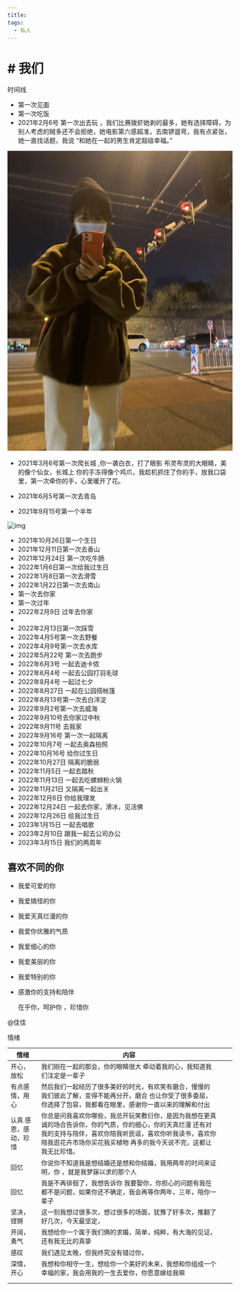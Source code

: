 ```yaml
---
title:
tags:
  - 私人
---
```


# # 我们

时间线

* 第一次见面
* 第一次吃饭
* 2021年2月6号 第一次出去玩 ，我们比赛拨虾她剥的最多，她有选择障碍，为别人考虑的贼多还不会拒绝，她电影第六感超准，去南锣遛弯，我有点紧张，她一直找话题，我说 “和她在一起的男生肯定超级幸福。”

![img](../ImgSource/97b0fecbdpe8e071750e23f430183ed8)

* 2021年3月6号第一次爬长城  ,你一袭白衣，打了眼影 布灵布灵的大眼睛，美的像个仙女，长城上 你的手冻得像个鸡爪，我趁机抓住了你的手，放我口袋里，第一次牵你的手，心里暖开了花。

* 2021年6月5号第一次去青岛
* 2021年9月15号第一个半年

![img](../ImgSource/7691f9e41l0d121b9e0750d3350fde3a)

* 2021年10月26日第一个生日
* 2021年12月11日第一次去香山
* 2021年12月24日  第一次吃牛肠
* 2022年1月6日第一次给我过生日
* 2022年1月8日第一次去滑雪
* 2022年1月22日第一次去南山
* 第一次去你家
* 第一次过年
* 2022年2月9日 过年去你家
* 
* 2022年2月13日第一次踩雪
* 2022年4月5号第一次去野餐
* 2022年4月9号第一次去水库
* 2022年5月22号 第一次去跑步
* 2022年6月3号  一起去迪卡侬
* 2022年6月4号 一起去公园打羽毛球
* 2022年8月4号 一起过七夕
* 2022年8月27日  一起在公园搭帐篷
* 2022年8月13号第一次去白洋淀
* 2022年9月2号第一次去威海
* 2022年9月10号去你家过中秋
* 2022年9月11号 去我家
* 2022年9月16号 第一次一起隔离
* 2022年10月7号 一起去奥森拍照
* 2022年10月16号 给你过生日
* 2022年10月27日 隔离的脆弱
* 2022年11月5日 一起去踏秋
* 2022年11月13日 一起去吃螺蛳粉火锅
* 2022年11月21日 又隔离一起出关
* 2022年12月6日  你给我理发
* 2022年12月24日  一起去你家，滑冰，见活佛
* 2022年12月26日 给我过生日
* 2023年1月15日  一起去唱歌
* 2023年2月10日  跟我一起去公司办公
* 2023年3月15日 我们的两周年





## 喜欢不同的你

* 我爱可爱的你

* 我爱搞怪的你

* 我爱天真烂漫的你

* 我爱你优雅的气质

* 我爱细心的你

* 我爱美丽的你

* 我爱特别的你

* 感激你的支持和陪伴

  

  在乎你，呵护你 ，珍惜你



@佳佳

情绪

| 情绪                  | 内容                                                         |      |      |
| --------------------- | ------------------------------------------------------------ | ---- | ---- |
| 开心，放松            | 我们刚在一起的那会，你的眼睛很大 牵动着我的心，我知道我们注定是一辈子 |      |      |
| 有点感情，用心        | 然后我们一起经历了很多美好的时光，有欢笑有磨合，慢慢的 我们彼此了解，变得不能再分开，磨合 也让你受了很多委屈，你选择了包容，我都看在眼里，感谢你一直以来的理解和付出 |      |      |
| 认真 感恩，感动，珍惜 | 你总是问我喜欢你哪些，我总开玩笑敷衍你，是因为我想在更真诚的场合告诉你，你的气质，你的细心，你的天真烂漫 还有对我的支持与陪伴，喜欢你陪我听民谣，喜欢你听我读书，喜欢你陪我逛花卉市场你买花我买植物 再多的我今天说不完，这都让我无比珍惜。 |      |      |
| 回忆                  | 你说你不知道我是想结婚还是想和你结婚，我用两年的时间来证明，你 ，就是我梦寐以求的那个人 |      |      |
| 回忆                  | 我是不再徘徊了，我想告诉你 我要娶你，你担心的问题有我在都不是问题，如果你还不确定，我会再等你两年，三年，陪你一辈子 |      |      |
| 坚决，铿锵            | 这一刻我想过很多次，想过很多的场面，犹豫了好多次，推翻了好几次，今天最坚定， |      |      |
| 开阔，勇气            | 我想给你一个属于我们俩的求婚，简单，纯粹，有大海的见证，还有我无比的真挚 |      |      |
| 感叹                  | 我们遇见太晚，但我终究没有错过你，                           |      |      |
| 深情，开心            | 我想和你相守一生，想给你一个美好的未来，我想和你组成一个幸福的家，我会用我的一生去爱你，你愿意嫁给我嘛 |      |      |
|                       |                                                              |      |      |
|                       |                                                              |      |      |

 

